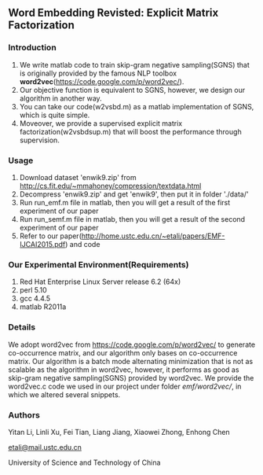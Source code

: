 ## Word Embedding Revisted: Explicit Matrix Factorization

### Introduction

1. We write matlab code to train skip-gram negative sampling(SGNS) that is originally provided by the famous NLP toolbox **word2vec**(https://code.google.com/p/word2vec/).
2. Our objective function is equivalent to SGNS, however, we design our algorithm in another way.
3. You can take our code(w2vsbd.m) as a matlab implementation of SGNS, which is quite simple.
4. Moveover, we provide a supervised explicit matrix factorization(w2vsbdsup.m) that will boost the performance through supervision.

### Usage

1. Download dataset 'enwik9.zip' from http://cs.fit.edu/~mmahoney/compression/textdata.html
2. Decompress 'enwik9.zip' and get 'enwik9', then put it in folder './data/' 
3. Run run_emf.m file in matlab, then you will get a result of the first experiment of our paper
4. Run run_semf.m file in matlab, then you will get a result of the second experiment of our paper
5. Refer to our paper(http://home.ustc.edu.cn/~etali/papers/EMF-IJCAI2015.pdf) and code

### Our Experimental Environment(Requirements)

1. Red Hat Enterprise Linux Server release 6.2 (64x)
2. perl 5.10
3. gcc 4.4.5
4. matlab R2011a

### Details

We adopt word2vec from https://code.google.com/p/word2vec/ to generate co-occurrence matrix, and our algorithm only bases on co-occurrence matrix. Our algorithm is a batch mode alternating minimization that is not as scalable as the algorithm in word2vec, however, it performs as good as skip-gram negative sampling(SGNS) provided by word2vec. We provide the word2vec.c code we used in our project under folder *emf/word2vec/*, in which we altered several snippets.

### Authors

Yitan Li, Linli Xu, Fei Tian, Liang Jiang, Xiaowei Zhong, Enhong Chen

etali@mail.ustc.edu.cn

University of Science and Technology of China

